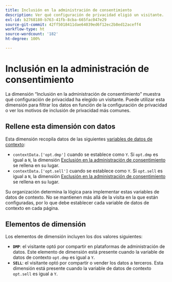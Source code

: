 ```yaml
---
title: Inclusión en la administración de consentimiento
description: Ver qué configuración de privacidad eligió un visitante.
exl-id: b2768180-b763-41fb-8cba-665fac047e29
source-git-commit: 42ff5018411dae64039ed6f12ec2b8ed12aceff4
workflow-type: ht
source-wordcount: '182'
ht-degree: 100%

---
```


# Inclusión en la administración de consentimiento

La dimensión “Inclusión en la administración de consentimiento” muestra qué configuración de privacidad ha elegido un visitante. Puede utilizar esta dimensión para filtrar los datos en función de la configuración de privacidad o ver los motivos de inclusión de privacidad más comunes.

## Rellene esta dimensión con datos

Esta dimensión recopila datos de las siguientes [variables de datos de contexto](/help/implement/vars/page-vars/contextdata.md):

* `contextData.['opt.dmp']` cuando se establece como `Y`. Si `opt.dmp` es igual a `N`, la dimensión [Exclusión en la administración de consentimiento](cm-opt-out.md) se rellena en su lugar.
* `contextData.['opt.sell']` cuando se establece como `Y`. Si `opt.sell` es igual a `N`, la dimensión [Exclusión en la administración de consentimiento](cm-opt-out.md) se rellena en su lugar.

Su organización determina la lógica para implementar estas variables de datos de contexto. No se mantienen más allá de la visita en la que están configuradas, por lo que debe establecer cada variable de datos de contexto en cada página.

## Elementos de dimensión

Los elementos de dimensión incluyen los dos valores siguientes:

* **`DMP`**: el visitante optó por compartir en plataformas de administración de datos. Este elemento de dimensión está presente cuando la variable de datos de contexto `opt.dmp` es igual a `Y`.
* **`SELL`**: el visitante optó por compartir o vender los datos a terceros. Esta dimensión está presente cuando la variable de datos de contexto `opt.sell` es igual a `Y`.
